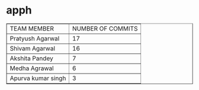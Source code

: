 # apph

<table border="1">
<tr><td>TEAM MEMBER</td><td>NUMBER OF COMMITS </td></tr>
<tr><td>Pratyush Agarwal</td><td>17</td></tr>
<tr><td>Shivam Agarwal</td><td>16</td></tr>
<tr><td>Akshita Pandey</td><td>7</td></tr>
<tr><td>Medha Agrawal</td><td>6</td></tr>
<tr><td>Apurva kumar singh</td><td>3</td></tr>
</table>


